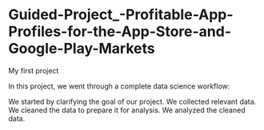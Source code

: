 # Guided-Project_-Profitable-App-Profiles-for-the-App-Store-and-Google-Play-Markets
My first project 

In this project, we went through a complete data science workflow:

We started by clarifying the goal of our project.
We collected relevant data.
We cleaned the data to prepare it for analysis.
We analyzed the cleaned data.
